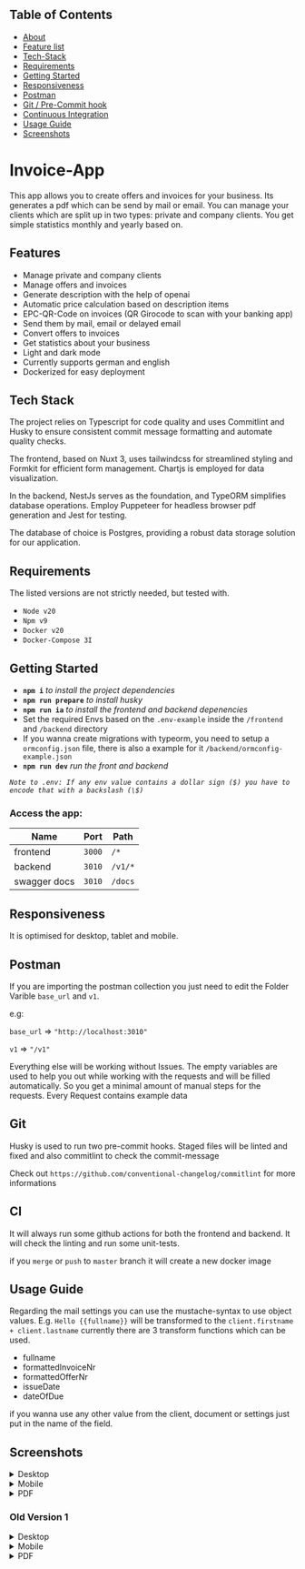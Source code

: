 ## Table of Contents

  - [About](#invoice-app)
  - [Feature list](#features)
  - [Tech-Stack](#tech-stack)
  - [Requirements](#requirements)
  - [Getting Started](#getting-started)
  - [Responsiveness](#responsiveness)
  - [Postman](#postman)
  - [Git / Pre-Commit hook](#git)
  - [Continuous Integration](#ci)
  - [Usage Guide](#usage-guide)
  - [Screenshots](#screenshots)

# Invoice-App
This app allows you to create offers and invoices for your business. Its generates a pdf which can be send by mail or email. You can manage your clients which are split up in two types: private and company clients.
You get simple statistics monthly and yearly based on.

## Features
- Manage private and company clients
- Manage offers and invoices
- Generate description with the help of openai
- Automatic price calculation based on description items
- EPC-QR-Code on invoices (QR Girocode to scan with your banking app)
- Send them by mail, email or delayed email
- Convert offers to invoices
- Get statistics about your business
- Light and dark mode
- Currently supports german and english
- Dockerized for easy deployment

## Tech Stack
The project relies on Typescript for code quality and uses Commitlint and Husky to ensure consistent commit message formatting and automate quality checks.

The frontend, based on Nuxt 3, uses tailwindcss for streamlined styling and Formkit for efficient form management. Chartjs is employed for data visualization.

In the backend, NestJs serves as the foundation, and TypeORM simplifies database operations. Employ Puppeteer for headless browser pdf generation and Jest for testing.

The database of choice is Postgres, providing a robust data storage solution for our application.

## Requirements
The listed versions are not strictly needed, but tested with.

- `Node v20`
- `Npm v9`
- `Docker v20`
- `Docker-Compose 3I`

## Getting Started
- **`npm i`** *to install the project dependencies*
- **`npm run prepare`** *to install husky*
- **`npm run ia`** *to install the frontend and backend depenencies*
- Set the required Envs based on the `.env-example` inside the `/frontend` and `/backend` directory
- If you wanna create migrations with typeorm, you need to setup a `ormconfig.json` file, there is also a example for it `/backend/ormconfig-example.json`
- **`npm run dev`** *run the front and backend*

*`Note to .env: If any env value contains a dollar sign ($) you have to encode that with a backslash (\$)`*

### Access the app:
| Name | Port | Path |
| --- | --- | --- |
| frontend | `3000` | `/*` |
| backend  | `3010` | `/v1/*` |
| swagger docs  | `3010` | `/docs` |

## Responsiveness
It is optimised for desktop, tablet and mobile.

## Postman
If you are importing the postman collection you just need to edit the Folder Varible `base_url` and `v1`. 

e.g:

`base_url` => `"http://localhost:3010"`

`v1` => `"/v1"`

Everything else will be working without Issues. The empty variables are used to help you out while working with the requests and will be filled automatically. So you get a minimal amount of manual steps for the requests. Every Request contains example data

## Git
Husky is used to run two pre-commit hooks. Staged files will be linted and fixed and also commitlint to check the commit-message

Check out `https://github.com/conventional-changelog/commitlint` for more informations

## CI
It will always run some github actions for both the frontend and backend. It will check the linting and run some unit-tests.

if you `merge` or `push` to `master` branch it will create a new docker image

## Usage Guide
Regarding the mail settings you can use the mustache-syntax to use object values. 
E.g. `Hello {{fullname}}` will be transformed to the `client.firstname + client.lastname` currently there are 3 transform functions which can be used.
- fullname
- formattedInvoiceNr
- formattedOfferNr
- issueDate
- dateOfDue

if you wanna use any other value from the client, document or settings just put in the name of the field.

## Screenshots
<details>
  <summary>Desktop</summary>

| Dark | Light |
| ---- | ----- |
| ![](https://invoice-app.pscl.dev/v2/statistics_view_dark.png) | ![](https://invoice-app.pscl.dev/v2/statistics_view_light.png) |
| ![](https://invoice-app.pscl.dev/v2/client_view_dark.png) | ![](https://invoice-app.pscl.dev/v2/client_view_light.png) |
| ![](https://invoice-app.pscl.dev/v2/client_edit_dark.png) | ![](https://invoice-app.pscl.dev/v2/client_edit_light.png) |
| ![](https://invoice-app.pscl.dev/v2/document_view_dark.png) | ![](https://invoice-app.pscl.dev/v2/document_view_light.png) |
| ![](https://invoice-app.pscl.dev/v2/document_edit_dark.png) | ![](https://invoice-app.pscl.dev/v2/document_edit_light.png) |
| ![](https://invoice-app.pscl.dev/v2/document_create_dark.png) | ![](https://invoice-app.pscl.dev/v2/document_create_light.png) |
| ![](https://invoice-app.pscl.dev/v2/settings_view_dark.png) | ![](https://invoice-app.pscl.dev/v2/settings_view_light.png) |
</details>

<details>
  <summary>Mobile</summary>

| Dark | Light |
| ---- | ----- |
| ![](https://invoice-app.pscl.dev/v2/statistics_view_dark_mobile.png) | ![](https://invoice-app.pscl.dev/v2/statistics_view_light_mobile.png) |
| ![](https://invoice-app.pscl.dev/v2/client_view_dark_mobile.png) | ![](https://invoice-app.pscl.dev/v2/client_view_light_mobile.png) |
| ![](https://invoice-app.pscl.dev/v2/client_edit_dark_mobile.png) | ![](https://invoice-app.pscl.dev/v2/client_edit_light_mobile.png) |
| ![](https://invoice-app.pscl.dev/v2/document_view_dark_mobile.png) | ![](https://invoice-app.pscl.dev/v2/document_view_light_mobile.png) |
| ![](https://invoice-app.pscl.dev/v2/document_edit_dark_mobile.png) | ![](https://invoice-app.pscl.dev/v2/document_edit_light_mobile.png) |
| ![](https://invoice-app.pscl.dev/v2/document_create_dark_mobile.png) | ![](https://invoice-app.pscl.dev/v2/document_create_light_mobile.png) |
| ![](https://invoice-app.pscl.dev/v2/settings_view_dark_mobile.png) | ![](https://invoice-app.pscl.dev/v2/settings_view_light_mobile.png) |
</details>

<details>
  <summary>PDF</summary>

| Offer | Invoice |
| ---- | ----- |
| ![](https://invoice-app.pscl.dev/v2/offer_example.png) | ![](https://invoice-app.pscl.dev/v2/invoice_example.png) |

</details>

### Old Version 1
<details>
  <summary>Desktop</summary>

| Dark | Light |
| ---- | ----- |
| ![](https://invoice-app.pscl.dev/v1/statistics_view_dark.png) | ![](https://invoice-app.pscl.dev/v1/statistics_view_light.png) |
| ![](https://invoice-app.pscl.dev/v1/client_view_dark.png) | ![](https://invoice-app.pscl.dev/v1/client_view_light.png) |
| ![](https://invoice-app.pscl.dev/v1/client_edit_dark.png) | ![](https://invoice-app.pscl.dev/v1/client_edit_light.png) |
| ![](https://invoice-app.pscl.dev/v1/document_view_dark.png) | ![](https://invoice-app.pscl.dev/v1/document_view_light.png) |
| ![](https://invoice-app.pscl.dev/v1/document_edit_dark.png) | ![](https://invoice-app.pscl.dev/v1/document_edit_light.png) |
| ![](https://invoice-app.pscl.dev/v1/document_send_dark.png) | ![](https://invoice-app.pscl.dev/v1/document_send_light.png) |
| ![](https://invoice-app.pscl.dev/v1/document_create_dark_1.png) | ![](https://invoice-app.pscl.dev/v1/document_create_light_1.png) |
| ![](https://invoice-app.pscl.dev/v1/document_create_dark_2.png) | ![](https://invoice-app.pscl.dev/v1/document_create_light_2.png) |
| ![](https://invoice-app.pscl.dev/v1/settings_view_dark.png) | ![](https://invoice-app.pscl.dev/v1/settings_view_light.png) |
</details>

<details>
  <summary>Mobile</summary>

| Dark | Light |
| ---- | ----- |
| ![](https://invoice-app.pscl.dev/v1/statistics_view_dark_mobile.png) | ![](https://invoice-app.pscl.dev/v1/statistics_view_light_mobile.png) |
| ![](https://invoice-app.pscl.dev/v1/client_view_dark_mobile.png) | ![](https://invoice-app.pscl.dev/v1/client_view_light_mobile.png) |
| ![](https://invoice-app.pscl.dev/v1/client_edit_dark_mobile.png) | ![](https://invoice-app.pscl.dev/v1/client_edit_light_mobile.png) |
| ![](https://invoice-app.pscl.dev/v1/document_view_dark_mobile.png) | ![](https://invoice-app.pscl.dev/v1/document_view_light_mobile.png) |
| ![](https://invoice-app.pscl.dev/v1/document_edit_dark_mobile.png) | ![](https://invoice-app.pscl.dev/v1/document_edit_light_mobile.png) |
| ![](https://invoice-app.pscl.dev/v1/document_send_dark_mobile.png) | ![](https://invoice-app.pscl.dev/v1/document_send_light_mobile.png) |
| ![](https://invoice-app.pscl.dev/v1/document_create_dark_1_mobile.png) | ![](https://invoice-app.pscl.dev/v1/document_create_light_1_mobile.png) |
| ![](https://invoice-app.pscl.dev/v1/document_create_dark_2_mobile.png) | ![](https://invoice-app.pscl.dev/v1/document_create_light_2_mobile.png) |
| ![](https://invoice-app.pscl.dev/v1/settings_view_dark_mobile.png) | ![](https://invoice-app.pscl.dev/v1/settings_view_light_mobile.png) |
</details>

<details>
  <summary>PDF</summary>

| Offer | Invoice |
| ---- | ----- |
| ![](https://invoice-app.pscl.dev/v1/offer_example.png) | ![](https://invoice-app.pscl.dev/v1/invoice_example.png) |

</details>